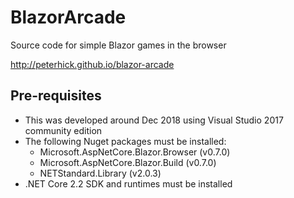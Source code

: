 # BlazorArcade
Source code for simple Blazor games in the browser

http://peterhick.github.io/blazor-arcade

## Pre-requisites
- This was developed around Dec 2018 using Visual Studio 2017 community edition
- The following Nuget packages must be installed:
    - Microsoft.AspNetCore.Blazor.Browser (v0.7.0)
    - Microsoft.AspNetCore.Blazor.Build (v0.7.0)
    - NETStandard.Library (v2.0.3)
- .NET Core 2.2 SDK and runtimes must be installed
